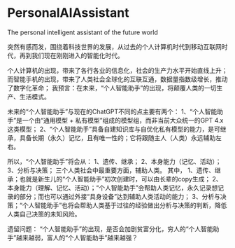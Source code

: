 # PersonalAIAssistant
The personal intelligent assistant of the future world

突然有感而发，围绕着科技世界的发展，从过去的个人计算机时代到移动互联网时代，再到我们现在刚刚进入的智能化时代。

个人计算机的出现，带来了各行各业的信息化，社会的生产力水平开始直线上升；
而智能手机的出现，带来了人类社会全球化的互联互通，数据量指数级增长，推动了数字化革命；
我预言：在未来，“个人智能助手”的出现，将颠覆人类的一切生产、生活模式。

未来的“个人智能助手”与现在的ChatGPT不同的点主要有两个：
1、“个人智能助手”是一个由“通用模型 + 私有模型”组成的模型组，而非当前大众统一的GPT 4.x这类模型；
2、“个人智能助手”具备自建知识库与自优化私有模型的能力，是可继承，具备长期（永久）记忆，且有唯一性的；它将跟随主人（人类）永远辅助左右。

所以，“个人智能助手”将会从：
1、遗传、继承；
2、本身能力（记忆、活动）；
3、分析与决策；
三个人类社会中最重要方面，辅助人类。
其中，
1、遗传、继承；也就是新生儿的“个人智能助手”初次创建时，可以由长辈的copy生成；
2、本身能力（理解、记忆、活动）；“个人智能助手”会帮助人类记忆，永久记录想记录的部分；而也可以通过外接“具身设备”达到辅助人类活动的能力；
3、分析与决策；“个人智能助手”也将会帮助人类基于过往的经验做出分析与决策的判断，降低人类自己决策的未知风险。

遗留问题：
“个人智能助手”的出现，是否会加剧贫富分化，穷人的“个人智能助手”越来越弱，富人的“个人智能助手”越来越强？




